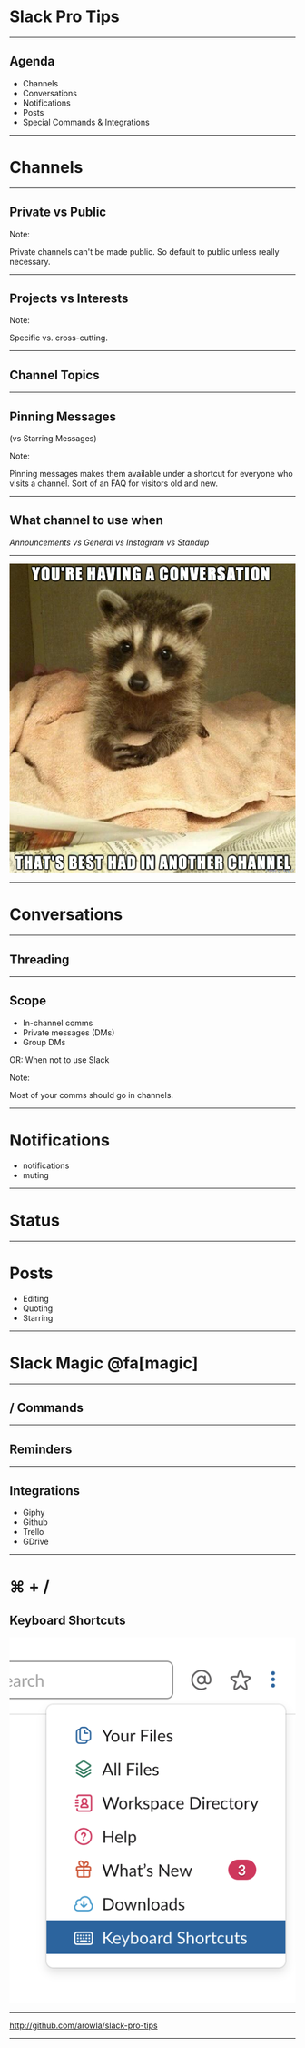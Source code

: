# Slack Pro Tips

---

## Agenda

* Channels
* Conversations
* Notifications
* Posts
* Special Commands & Integrations

---

# Channels

---

## Private vs Public

Note:

Private channels can't be made public. So default to public unless really necessary.

---

## Projects vs Interests

Note:

Specific vs. cross-cutting.

---

## Channel Topics

---

## Pinning Messages

(vs Starring Messages)

Note:

Pinning messages makes them available under a shortcut for everyone who visits a channel.
Sort of an FAQ for visitors old and new.

---

## What channel to use when

_Announcements vs General vs Instagram vs Standup_

---

![](assets/img/Raccoon.jpg)

---

# Conversations

---

## Threading

---

## Scope

- In-channel comms
- Private messages (DMs)
- Group DMs

OR: When not to use Slack

Note:

Most of your comms should go in channels.

---

# Notifications

- notifications
- muting

---

# Status

--- 

# Posts
- Editing
- Quoting
- Starring

---

# Slack Magic @fa[magic]

---

## / Commands

---

## Reminders

---

## Integrations

- Giphy
- Github
- Trello
- GDrive

---

# ⌘ + /
## Keyboard Shortcuts

![](assets/img/kb-menu.png)

---

http://github.com/arowla/slack-pro-tips

---
